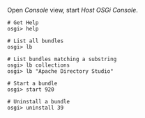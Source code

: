 
Open _Console_ view, start _Host OSGi Console_.

    # Get Help
    osgi> help
    
    # List all bundles
    osgi> lb
    
    # List bundles matching a substring
    osgi> lb collections
    osgi> lb "Apache Directory Studio"
    
    # Start a bundle
    osgi> start 920
    
    # Uninstall a bundle
    osgi> uninstall 39

